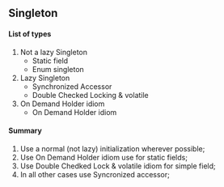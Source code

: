 ## Singleton

#### List of types 
1. Not a lazy Singleton
    - Static field
    - Enum singleton
2. Lazy Singleton
    - Synchronized Accessor
    - Double Checked Locking & volatile
3. On Demand Holder idiom
    - On Demand Holder idiom
    
#### Summary
1. Use a normal (not lazy) initialization wherever possible;
2. Use On Demand Holder idiom use for static fields;
3. Use Double Chedked Lock & volatile idiom for simple field;
4. In all other cases use Syncronized accessor;    